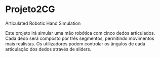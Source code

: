 # Projeto2CG
Articulated Robotic Hand Simulation

Este projeto irá simular uma mão robótica com cinco dedos articulados. Cada dedo será composto por três segmentos, permitindo movimentos mais realistas. Os utilizadores podem controlar os ângulos de cada articulação dos dedos através de sliders.
